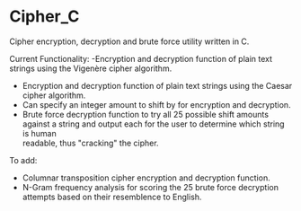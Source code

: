 # Cipher_C
Cipher encryption, decryption and brute force utility written in C.

Current Functionality:
-Encryption and decryption function of plain text strings using the Vigenère cipher algorithm.
- Encryption and decryption function of plain text strings using the Caesar cipher algorithm. 
- Can specify an integer amount to shift by for encryption and decryption.
- Brute force decryption function to try all 25 possible shift amounts against a string and output each for the user to determine which string is human   
  readable, thus "cracking" the cipher.
  
To add:
+ Columnar transposition cipher encryption and decryption function.
+ N-Gram frequency analysis for scoring the 25 brute force decryption attempts based on their resemblence to English.
